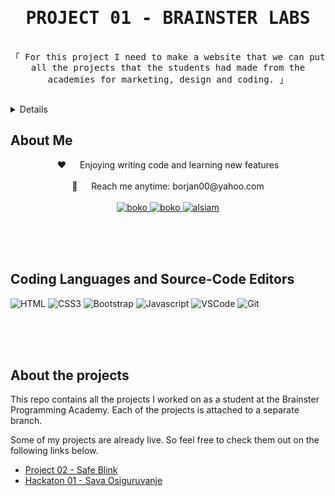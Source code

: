 <h1 align="center">
        <samp>
                <b>PROJECT 01 - BRAINSTER LABS</b>
        </samp>
</h1>

<p align="center"> 
  <samp>
    <br>
    「 For this project I need to make a website that we can put all the projects that the students had made from the academies for marketing, design and coding.
 」
    <br>
    <br>
  </samp>
</p>
<details>  
  <ol>
    <li><a href="#about-me">About Me</a></li>
    <li><a href="#languages">Coding Languages and Source-Code Editors</a></li>
    <li><a href="#about-the-project">About the projects</a></li>
  </ol>
</details>

<h2 id="about-me">About Me</h2>

  <p align="center">
 ❤️ &emsp; Enjoying writing code and learning new features<br/><br/>
 📧 &emsp; Reach me anytime: borjan00@yahoo.com<br/><br/>

<a href="https://www.linkedin.com/in/bokonastovski/" target="_blank">
  <img src="https://img.shields.io/badge/LinkedIn-0077B5?style=for-the-badge&logo=linkedin&logoColor=white" alt="boko"/>
 </a>
 <a href="https://www.instagram.com/__boko__/" target="_blank">
  <img src="https://img.shields.io/badge/Instagram-fe4164?style=for-the-badge&logo=instagram&logoColor=white" alt="boko" />
 </a>
 <a href="https://www.facebook.com/boko.nastovski/" target="_blank">
  <img src="https://img.shields.io/badge/Facebook-20BEFF?&style=for-the-badge&logo=facebook&logoColor=white" alt="alsiam"  />
  </a>

</p>

<br/>
<br/>
<br/>

<h2 id="languages">Coding Languages and Source-Code Editors</h2>

![HTML](https://img.shields.io/badge/HTML5-E34F26?style=for-the-badge&logo=html5&logoColor=white)
![CSS3](https://img.shields.io/badge/CSS3-1572B6?style=for-the-badge&logo=css3&logoColor=white)
![Bootstrap](https://img.shields.io/badge/Bootstrap-563D7C?style=for-the-badge&logo=bootstrap&logoColor=white)
![Javascript](https://img.shields.io/badge/Javascript-F0DB4F?style=for-the-badge&labelColor=black&logo=javascript&logoColor=F0DB4F)
![VSCode](https://img.shields.io/badge/Visual_Studio-0078d7?style=for-the-badge&logo=visual%20studio&logoColor=white)
![Git](https://img.shields.io/badge/Git-F05032?style=for-the-badge&logo=git&logoColor=white)

<br/>
<br/>
<br/>

<h2 id="about-the-project">About the projects</h2>

This repo contains all the projects I worked on as a student at the Brainster Programming Academy. Each of the projects is attached to a separate branch.

Some of my projects are already live. So feel free to check them out on the following links below.

- [Project 02 - Safe Blink](https://github.com/bokonastovski/projects-1/tree/02_SafeBlink)
- [Hackaton 01 - Sava Osiguruvanje](https://github.com/bokonastovski/projects-1/tree/Hackaton01-SavaOsiguruvanje)
